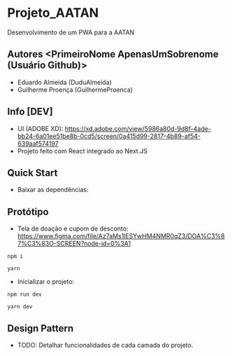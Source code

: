 # Projeto_AATAN
Desenvolvimento de um PWA para a AATAN

## Autores <PrimeiroNome ApenasUmSobrenome (Usuário Github)>
- Eduardo Almeida (DuduAlmeida)
- Guilherme Proença (GuilhermeProenca)

## Info [DEV]
- UI (ADOBE XD): https://xd.adobe.com/view/5986a80d-9d8f-4ade-bb24-6a01ee51be8b-0cd5/screen/0a415d99-2817-4b89-af54-639aaf574197
- Projeto feito com React integrado ao Next.JS

## Quick Start
- Baixar as dependências:

## Protótipo

- Tela de doação e cupom de desconto: https://www.figma.com/file/Az7aMs1lESYwHM4NMR0qZ3/DOA%C3%87%C3%83O-SCREEN?node-id=0%3A1


```
npm i

yarn
```
- Inicializar o projeto:
```
npm run dev

yarn dev
```

## Design Pattern
- TODO: Detalhar funcionalidades de cada camada do projeto.
